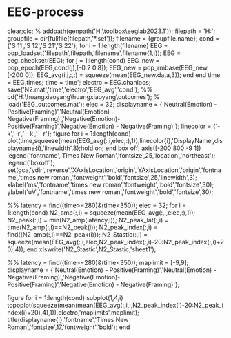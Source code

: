 # EEG-process
clear;clc;
% addpath(genpath('H:\toolbox\eeglab2023.1'));
filepath = 'H:';
groupfile = dir(fullfile(filepath,'*.set'));
filename = {groupfile.name};
cond = {'S 11','S 12','S 21','S 22'};
for i = 1:length(filename)
    EEG = pop_loadset('filepath',filepath,'filename',filename{1,i});
    EEG = eeg_checkset(EEG);
    for j = 1:length(cond)
        EEG_new = pop_epoch(EEG,cond(j),[-0.2 0.8]);
        EEG_new = pop_rmbase(EEG_new,[-200 0]);
        EEG_avg(i,j,:,:) = squeeze(mean(EEG_new.data,3));
    end
end
time = EEG.times;
time = time';
electro = EEG.chanlocs;
save('N2.mat','time','electro','EEG_avg','cond');
%%
cd('H:\huangxiaoyang\huangxiaoyang\outcomes');
% load('EEG_outcomes.mat');
elec = 32;
displayname = {'Neutral(Emotion) - Positive(Framing)','Neutral(Emotion) - Negative(Framing)','Negative(Emotion)- Positive(Framing)','Negative(Emotion) - Negative(Framing)'};
linecolor = {'-k','-r','--k','--r'};
figure
for i = 1:length(cond)
    plot(time,squeeze(mean(EEG_avg(:,i,elec,:),1)),linecolor{i},'DisplayName',displayname{i},'linewidth',3);hold on;
end
box off;
axis([-200  800 -9 1])
legend('fontname','Times New Roman','fontsize',25,'location','northeast');
legend('boxoff');
set(gca,'ydir','reverse','XAxisLocation','origin','YAxisLocation','origin','fontname','times new roman','fontweight','bold','fontsize',25,'linewidth',3);
xlabel('ms','fontname','times new roman','fontweight','bold','fontsize',30);
ylabel('uV','fontname','times new roman','fontweight','bold','fontsize',30);


%%
latency = find((time>=280)&(time<350));
elec = 32;
for i = 1:length(cond)
    N2_amp(:,i) = squeeze(mean(EEG_avg(:,i,elec,:),1));
    N2_peak(:,i) = min(N2_amp(latency,i));
    N2_peak_lat(:,i) = time(N2_amp(:,i)==N2_peak(i));
    N2_peak_index(:,i) = find((N2_amp(:,i)==N2_peak(i)));
    N2_Stastic(:,i) = squeeze(mean(EEG_avg(:,i,elec,N2_peak_index(:,i)-20:N2_peak_index(:,i)+20),4));
end
xlswrite('N2_Stastic',N2_Stastic,'sheet1');

%%
latency = find((time>=280)&(time<350));
maplimit = [-9,9];
displayname = {'Neutral(Emotion) - Positive(Framing)','Neutral(Emotion) - Negative(Framing)','Negative(Emotion)- Positive(Framing)','Negative(Emotion) - Negative(Framing)'};

figure
for i = 1:length(cond)
    subplot(1,4,i)
    topoplot(squeeze(mean(mean(EEG_avg(:,i,:,N2_peak_index(i)-20:N2_peak_index(i)+20),4),1)),electro,'maplimits',maplimit);
    title(displayname{i},'fontname','Times New Roman','fontsize',17,'fontweight','bold');
end
